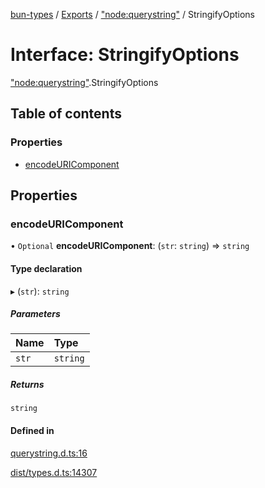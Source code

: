 [bun-types](https://github.com/oven-sh/bun-types/blob/master/api-docs/README.md) / [Exports](https://github.com/oven-sh/bun-types/blob/master/api-docs/modules.md) / ["node:querystring"](https://github.com/oven-sh/bun-types/blob/master/api-docs/modules/node_querystring_.md) / StringifyOptions

# Interface: StringifyOptions

["node:querystring"](https://github.com/oven-sh/bun-types/blob/master/api-docs/modules/node_querystring_.md).StringifyOptions

## Table of contents

### Properties

- [encodeURIComponent](https://github.com/oven-sh/bun-types/blob/master/api-docs/interfaces/node_querystring_.StringifyOptions.md#encodeuricomponent)

## Properties

### encodeURIComponent

• `Optional` **encodeURIComponent**: (`str`: `string`) => `string`

#### Type declaration

▸ (`str`): `string`

##### Parameters

| Name | Type |
| :------ | :------ |
| `str` | `string` |

##### Returns

`string`

#### Defined in

[querystring.d.ts:16](https://github.com/valgaze/bun-types/blob/6f8dbf8/querystring.d.ts#L16)

[dist/types.d.ts:14307](https://github.com/valgaze/bun-types/blob/6f8dbf8/dist/types.d.ts#L14307)
